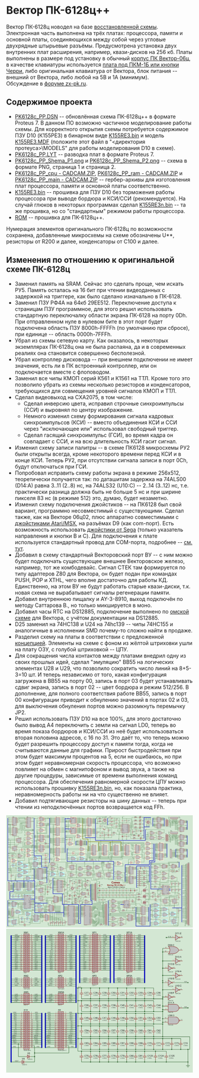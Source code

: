 # Вектор ПК-6128ц++
Вектор ПК-6128ц новодел на базе [восстановленной схемы](https://github.com/ImproverX/PK-6128c). Электронная часть выполнена на трёх платах: процессора, памяти и основной платы, соединяющихся между собой через угловые двухрядные штырьевые разъёмы. Предусмотрена установка двух внутренних плат расширения, например, квази-дисков на 256 кб. Платы выполнены в размере под установку в обычный [корпус ПК Вектор-06ц](https://github.com/ImproverX/Vector06c_case), в качестве клавиатуры используется [плата под ПКМ-1Б или кнопки Черри](https://github.com/ImproverX/Vector-KBD), либо оригинальная клавиатура от Вектора, блок питания -- внешний от Вектора, либо любой на 5В и 1А (минимум).<br>Обсуждение в [форуме zx-pk.ru](https://zx-pk.ru/threads/34716-reinkarnatsiya-vektor-pk-6128ts.html).

## Содержимое проекта
* [PK6128c_PP.DSN](/PK6128c_PP.DSN) -- обновлённая схема ПК-6128ц++ в формате Proteus 7. В данном ПО возможно частичное моделирование работы схемы. Для корректного открытия схемы потребуется содержимое ПЗУ D10 (К155РЕ3) в бинарном виде [K155RE3.bin](/K155PE3.bin) и модель [K155RE3.MDF](https://github.com/ImproverX/PK-6128c/blob/main/K155PE3.MDF) (положите этот файл в "<директория протеуса>\MODELS" для работы моделирования D10 в схеме).
* [PK6128c_PP.LYT](/PK6128c_PP.LYT) -- разводка плат в формате Proteus 7.
* [PK6128c_PP_Shema_P1.png](/PK6128c_PP_Shema_P1.png) и [PK6128c_PP_Shema_P2.png](/PK6128c_PP_Shema_P2.png) -- схема в формате PNG, страница 1 и страница 2.
* [PK6128c_PP_cpu - CADCAM.ZIP](/PK6128c_PP_cpu%20-%20CADCAM.ZIP), [PK6128c_PP_ram - CADCAM.ZIP](/PK6128c_PP_ram%20-%20CADCAM.ZIP) и [PK6128c_PP_main - CADCAM.ZIP](/PK6128c_PP_main%20-%20CADCAM.ZIP) -- гербер-архивы для изготовления плат процессора, памяти и основной платы соответственно.
* [K155RE3.bin](/K155PE3.bin) -- прошивка для ПЗУ D10 без торможения работы процессора при выводе бордюра и КСИ/ССИ (рекомендуется). На случай глюков в некоторых программах сделал [K155RE3n.bin](/K155PE3n.bin) -- та же прошивка, но со "стандартным" режимом работы процессора.
* [ROM](/ROM/) -- прошивка для ПК-6128ц++.

Нумерация элементов оригинального ПК-6128ц по возможности сохранена, добавленные микросхемы на схеме обозначены U**, резисторы от R200 и далее, конденсаторы от C100 и далее.

## Изменения по отношению к оригинальной схеме ПК-6128ц

* Заменил память на SRAM. Сейчас это сделать проще, чем искать РУ5. Память осталась на 16 бит при чтении видеоданных с задержкой на триггере, как было сделано изначально в ПК-6128. 
* Заменил ПЗУ РФ4А на 64кб 29EE512. Переключение доступа к страницам ПЗУ программное, для этого решил использовать стандартную переключалку области экрана ПК-6128 на порту 0Dh. При отправленном нуле в нулевом бите в этот порт будет подключена область ПЗУ 8000h-FFFFh (по умолчанию при сбросе), при единице -- область 0000h-7FFFh.
* Убрал из схемы сетевую карту. Как оказалось, в некоторых экземплярах ПК-6128ц она не была распаяна, да и в современных реалиях она становится совершенно бесполезной. 
* Убрал контроллер дисковода -- при внешнем подключении не имеет значения, есть ли в ПК встроенный контроллер, или он подключается вместе с флоповодом.
* Заменил все чипы КМОП серий К561 и К1561 на ТТЛ. Кроме того это позволило убрать из схемы несколько резисторов и конденсаторов, требующихся для совмещения уровней сигналов КМОП и ТТЛ.
* Сделал видеовыход на CXA2075, в том числе:
  * Сделал инверсию цвета, исправил строчные синхроимпульсы (ССИ) и выровнял по центру изображение.
  * Немного изменил схему формирования сигнала кадровых синхроимпульсов (КСИ) -- вместо объединения КСИ и ССИ через "исключающее или" использовал свободный триггер.
  * Сделал гасящий синхроимпульс (ГСИ), во время кадра он совпадает с ССИ, и на всю длительность КСИ гасит сигнал.
* Изменил схему записи палитры -- в схеме ПК6128 микросхемы РУ2 были открыты всегда, кроме некоторого времени перед КСИ и в конце КСИ. Теперь РУ2, при отсутствии сигнала записи в порт 0Ch, будут отключаться при ГСИ.
* Попробовал исправить схему работы экрана в режиме 256х512, теоретически получается так: по даташитам задержка на 74ALS00 (D14:A) равна 3..11 (2..8) нс, на 74ALS32 (U10:C) -- 2..14 (3..12) нс, т.е. практически разница должна быть не больше 5 нс и при ширине пикселя 83 нс (в режиме 512) это, думаю, будет незаметно.
* Изменил схему подключения джойстиков -- на ПК6128 был свой вариант, программно несовместимый с существующими. Сделал также, как на Векторе 06ц02, плюс аппаратно совместимыми с [джойстиками Atari/MSX](https://www.msx.org/wiki/Joystick/joypad_controller), на разъёмах D9 (как com-порт). Есть возможность использовать [джойстики от Sega](https://eax.me/arduino-sega-controller/) (только указатель направления и кнопки В и С). Для подключения к плате используется стандартный провод для COM-порта, подробнее -- [см. тут](/Joysticks.png).
* Добавил в схему стандартный Векторовский порт ВУ -- с ним можно будет подключать существующее внешнее Векторовское железо, например, тот же комбодевайс. Сигнал СТЕК там формируется по типу адаптеров Z80 для Вектора, он будет подан при командах PUSH, POP и XTHL, чего вполне достаточно для работы КД. Единственно, на этом ВУ не будут работать старые квази-диски, т.к. новая схема не вырабатывает сигналы регенерации памяти.
* Добавил внутреннюю пищалку и AY-3-8910, выход подключён по методу Саттарова В., но только микшируется в моно.
* Добавил часы RTC на DS12885, подключение выполнено по [омской схеме](http://tenroom.ru/scalar/ware/519/index.html) для Вектора, с учётом документации на DS12885.
* D25 заменил на 74HC138 и U24 на 74hc139 -- чипы 74HC155 и аналогичные в исполнении SMD почему-то сложно найти в продаже.
* Разделил схему на платы в соответствии с предложенной [концепцией](https://zx-pk.ru/threads/34546-quot-vektor-pk-6128ts-quot-khotelos-by-uznat-pobolshe.html?p=1159455&viewfull=1#post1159455). Элементы на схеме с фоном из жёлтой штриховки ушли на плату ОЗУ, с голубой штриховкой -- ЦПУ.
* Для сокращения числа контактов между платами внедрил одну из своих прошлых идей, сделал "эмуляцию" ВВ55 на логических элементах U28 и U29, что позволило сократить число линий на 8+5-3=10 шт. И теперь независимо от того, какая конфигурация загружена в ВВ55 на порту 00, запись в порт 03 будет устанавливать сдвиг экрана, запись в порт 02 -- цвет бордюра и режим 512/256. В дополнение, для полного соответствия работе ВВ55, запись в порт 00 конфигурации приводит к обнулению значений в портах 02 и 03, для выключения обнуления портов можно разомкнуть перемычку JP2.
* Решил использовать ПЗУ D10 на все 100%, для этого достаточно было вывод А4 переключить с земли на сигнал LD0, теперь во время показа бордюров и КСИ/ССИ из неё будет использоваться вторая половина адресов, с 16 по 31. Это даёт то, что теперь можно будет разрешить процессору доступ к памяти тогда, когда не считываются данные для графики. Прирост быстродействия при этом будет максимум процентов на 5, если не ошибаюсь, но при этом будет неравномерная скорость процессора, что возможно повлияет на обмен с магнитофоном и вывод звука, а также на другие процедуры, зависимые от времени выполнения команд процессора. Для обеспечения равномерной скорости ЦПУ можно использовать прошивку [K155RE3n.bin](/K155PE3n.bin), но, как показала практика, неравномерность работы ни на что существенно не влияет.
* Добавил подтягивающие резисторы на шину данных -- теперь при чтении из неподключённых портов возвращается код FFh.

![P1](/PK6128c_PP_Shema_P1.png)<br>
![P2](/PK6128c_PP_Shema_P2.png)
